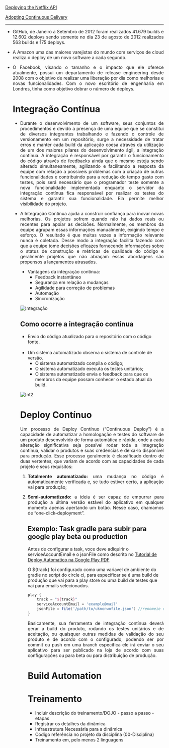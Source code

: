 
<a href="http://techblog.netflix.com/2013/08/deploying-netflix-api.html">Deploying the Netflix API</a>

<a href="https://www.youtube.com/watch?v=ZLBhVEo1OG4">Adopting Continuous Delivery</a>

****
 
<ul style="list-style-type:disc">
<li><p align = "justify" >GitHub, de Janeiro a Setembro de 2012 foram realizados 41.679 builds e 12.602 deploys sendo somente no dia 23 de agosto de 2012 realizados 563 builds e 175 deploys.</li>
<li><p align = "justify" >A Amazon uma das maiores varejistas do mundo com serviços de cloud realiza o deploy de um novo software a cada segundo.</li>
<li><p align = "justify" >O Facebook, visando o tamanho e o impacto que ele oferece atualmente, possui um departamento de release engineering desde 2008 com o objetivo de realizar uma liberação por dia como melhorias e novas funcionalidades. Com o novo escritório de engenharia em Londres, tinha como objetivo dobrar o número de deploys.</li></p>

# Integração Contínua

<ul style="list-style-type:disc">
<li><p align = "justify" > Durante o desenvolvimento de um software, seus conjuntos de procedimentos e devido a presença de uma equipe que se constitui de diversos integrantes trabalhando e fazendo o controle de versionamento em um repositório, surge a necessidade de tratar erros e manter cada build da aplicação coesa através da utilização de um dos maiores pilares do desenvolvimento ágil, a integração contínua. A integração é responsável por garantir o funcionamento do código através de feedbacks ainda que o mesmo esteja sendo alterado simultaneamente, agilizando e facilitando a resposta da equipe com relação a possíveis problemas com a criação de outras funcionalidades e contribuindo para a redução do tempo gasto com testes, pois será necessário que o programador teste somente a nova funcionalidade implementada enquanto o servidor da integração contínua fica responsável por realizar os testes do sistema e garantir sua funcionalidade. Ela permite melhor visibilidade do projeto.</li> 
<li><p align = "justify" > A Integração Contínua ajuda a construir confiança para inovar novas melhorias. Os projetos sofrem quando não há dados reais ou recentes para apoiar as decisões. Normalmente, os membros da equipe agrupam essas informações manualmente, exigindo tempo e esforço. O resultado é que muitas vezes a informação relevante nunca é coletada. Desse modo a integração facilita fazendo com que a equipe tome decisões eficazes fornecendo informações sobre o status de construção e métricas de qualidade do código e geralmente projetos que não abraçam essas abordagens são propensos a lançamentos atrasados.</li>


* Vantagens da integração contínua:
  - Feedback instantâneo
  - Segurança em relação a mudanças
  - Agilidade para correção de problemas
  - Automação
  - Sincronização

![Integração](http://i.imgur.com/h1x61BP.png)

## Como ocorre a integração contínua
* Envio do código atualizado para o repositório com o código fonte.
<br><br/>
* Um sistema automatizado observa o sistema de controle de versão. 
   - O sistema automatizado compila o código;
   - O sistema automatizado executa os testes unitários;
   - O sistema automatizado envia o feedback para que os membros da equipe possam conhecer o estado atual da build.

![Int2](http://i.imgur.com/dlXW3av.png)

# Deploy Contínuo
<p align = "justify" > Um processo de Deploy Contínuo (“Continuous Deploy”) é a capacidade de automatizar a homologação e testes do software de um produto desenvolvido de forma automática e rápida, onde a cada alteração significativa seja possível rodar toda a integração contínua, validar o produtos e suas credencias e deixa-lo disponível para produção. Esse processo geralmente é classificado dentro de duas vertentes, que variam de acordo com as capacidades de cada projeto e seus requisitos:</p>

<ol>
<li><p align = "justify" ><b>Totalmente automatizado:</b> uma mudança no código é automaticamente verificada e, se tudo estiver certo, a aplicação vai para produção;</li></p>

<li><p align = "justify" ><b>Semi-automatizado:</b> a ideia é ser capaz de empurrar para produção a última versão estável do aplicativo em qualquer momento apenas apertando um botão. Nesse caso, chamamos de “one-click-deployment”.</li></p>

## Exemplo: Task gradle para subir para google play beta ou production

Antes de configurar a task, voce deve adiquirir o serviceAccountEmail e o jsonFile como descrito no 
[Tutorial de Deploy Automatico na Google Play PDF](https://github.com/GPP-MDS-2016/ImagensDaWiki/raw/master/tutorial_deploy_automático_google_play.pdf)

O ${track} foi configurado como uma variavel de ambiente do gradle no script do circle ci, para especificar se é uma build de produção que vai para a play store ou uma build de testes que vai para emails selecionados. 

```groovy
play {
    track = "${track}"
    serviceAccountEmail = 'example@mail'
    jsonFile = file('/path/to/uknonwnfile.json') //renomeie o file com a extensao .json
}
```

<p align = "justify" >Basicamente, sua ferramenta de integração contínua deverá gerar a build do produto, rodando os testes unitários e de aceitação, ou quaisquer outras medidas de validação do seu produto e de acordo com o configurado, podendo ser por commit ou push em uma branch específica ele irá enviar o seu aplicativo para ser publicado na loja de acordo com suas configurações ou para beta ou para distribuição de produção.</p>

# Build Automation

# Treinamento

* Incluir descrição do treinamento/DOJO - passo a passo - etapas
* Registrar os detalhes da dinâmica
* Infraestrutura Necessária para a dinâmica
* Código referência no projeto da disciplina (00-Disciplina)
* Treinamento em, pelo menos 2 linguagens
